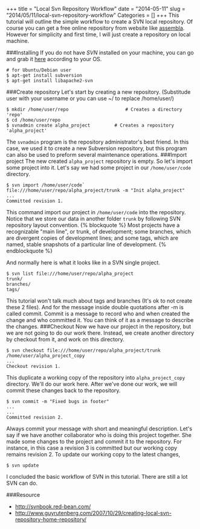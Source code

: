 +++
title = "Local Svn Repository Workflow"
date = "2014-05-11"
slug = "2014/05/11/local-svn-repository-workflow"
Categories = []
+++
This tutorial will outline the simple workflow to create a SVN local repository. Of course you can get a free online repository from website like [assembla](https://www.assembla.com/home). However for simplicity and first time, I will just create a repository on local machine.
<!-- more -->
###Installing
If you do not have *SVN* installed on your machine, you can go and grab it [here](https://subversion.apache.org/packages.html) according to your OS. 
```
# for Ubuntu/Debian user
$ apt-get install subversion
$ apt-get install libapache2-svn
```
###Create repository
Let's start by creating a new repository. (Substitude user with your username or you can use ~/ to replace /home/user/)
```
$ mkdir /home/user/repo 					# Creates a directory 'repo'
$ cd /home/user/repo
$ svnadmin create alpha_project			# Creates a repository 'alpha_project'
```
The `svnadmin` program is the repository administrator's best friend. In this case, we used it to create a new Subversion repository, but this program can also be used to preform several maintenance operations. 
###Import project
The new created `alpha_project` repository is empty. So let's import some project into it. Let's say we had some project in our `/home/user/code` directory.
```
$ svn import /home/user/code` file:///home/user/repo/alpha_project/trunk -m "Init alpha_project"
...
Committed revision 1.
```
This command import our project in `/home/user/code` into the repository. Notice that we store our data in another folder `trunk` by following SVN repository layout convention. 
{% blockquote  %}
Most projects have a recognizable "main line", or trunk, of development; some branches, which are divergent copies of development lines; and some tags, which are named, stable snapshots of a particular line of development.
{% endblockquote %}

And normally here is what it looks like in a SVN single project.
```
$ svn list file:///home/user/repo/alpha_project
trunk/
branches/
tags/
```
This tutorial won't talk much about tags and branches (It's ok to not create these 2 files). And for the message inside double quotations after -m is called commit. Commit is a message to record who and when created the change and who committed it. You can think of it as a message to describe the changes.
###Checkout
Now we have our project in the repository, but we are not going to do our work there. Instead, we create another directory by checkout from it, and work on this directory. 
```
$ svn checkout file:///home/user/repo/alpha_project/trunk /home/user/alpha_project_copy
...
Checkout revision 1.
```
This duplicate a working copy of the repository into `alpha_project_copy` directory. We'll do our work here. After we've done our work, we will commit these changes back to the repository.
```
$ svn commit -m "Fixed bugs in footer"
...
...
Committed revision 2.
```
Always commit your message with short and meaningful description. Let's say if we have another collaborator who is doing this project together. She made some changes to the project and commit it to the repository. For instance, in this case a revision 3 is committed but our working copy remains revision 2. To update our working copy to the latest changes,
```
$ svn update
``` 
I concluded the basic workflow of SVN in this tutorial. There are still a lot SVN can do. 

###Resource
+ http://svnbook.red-bean.com/
+ http://www.guyrutenberg.com/2007/10/29/creating-local-svn-repository-home-repository/
